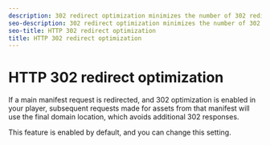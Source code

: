 ```yaml
---
description: 302 redirect optimization minimizes the number of 302 redirect responses, which allows your application to load balance more effectively.
seo-description: 302 redirect optimization minimizes the number of 302 redirect responses, which allows your application to load balance more effectively.
seo-title: HTTP 302 redirect optimization
title: HTTP 302 redirect optimization
---
```


# HTTP 302 redirect optimization

If a main manifest request is redirected, and 302 optimization is enabled in your player, subsequent requests made for assets from that manifest will use the final domain location, which avoids additional 302 responses.

This feature is enabled by default, and you can change this setting.


